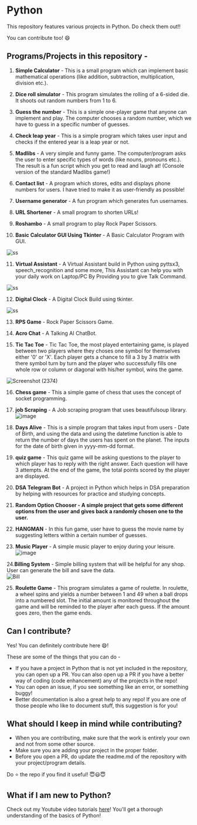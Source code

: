 # Python

This repository features various projects in Python. Do check them out!!

You can contribute too! :smile:

## Programs/Projects in this repository -

1. **Simple Calculator** - This is a small program which can implement basic mathematical operations (like addition, subtraction, multiplication, division etc.).

2. **Dice roll simulator** - This program simulates the rolling of a 6-sided die. It shoots out random numbers from 1 to 6.

3. **Guess the number** - This is a simple one-player game that anyone can implement and play. The computer chooses a random number, which we have to guess in a specific number of guesses.

4. **Check leap year** - This is a simple program which takes user input and checks if the entered year is a leap year or not.

5. **Madlibs** - A very simple and funny game. The computer/program asks the user to enter specific types of words (like nouns, pronouns etc.). The result is a fun script which you get to read and laugh at! (Console version of the standard Madlibs game!)

6. **Contact list** - A program which stores, edits and displays phone numbers for users. I have tried to make it as user-friendly as possible!

7. **Username generator** - A fun program which generates fun usernames.

8. **URL Shortener** - A small program to shorten URLs!

9. **Roshambo** - A small program to play Rock Paper Scissors.

10. **Basic Calculator GUI Using Tkinter** - A Basic Calculator Program with GUI.

![ss](https://github.com/sachinl0har/Python/blob/main/Projects/tkinter_calc.PNG?raw=true)  

11. **Virtual Assistant** - A Virtual Assistant build in Python using pyttsx3, speech_recognition and some more, This Assistant can help you with your daily work on Laptop/PC By Providing you to give Talk Command.

![ss](https://github.com/sachinl0har/Python/blob/main/Projects/alphaAi.PNG?raw=true)  

12. **Digital Clock** - A Digital Clock Build using tkinter.

![ss](https://github.com/sachinl0har/Python/blob/main/Projects/tkinter_digital_clock.PNG?raw=true)

13. **RPS Game** - Rock Paper Scissors Game.

14. **Acro Chat** - A Talking AI ChatBot. 

15. **Tic Tac Toe** - Tic Tac Toe, the most played entertaining game, is played between two players where they choses one symbol for themselves either '0' or 'X'. Each player gets a chance to fill a 3 by 3 matrix with there symbol turn by turn and the player who successfully fills one whole row or column or diagonal with his/her symbol, wins the game.

![Screenshot (2374)](https://user-images.githubusercontent.com/34811605/135977054-54edee7e-f27b-4381-8fcc-d0e500d869b0.png)

16. **Chess game** - This a simple game of chess that uses the concept of socket programming.

17. **job Scraping** - A Job scraping program that uses beautifulsoup library.
![image](https://user-images.githubusercontent.com/54464202/136100104-490ffa4e-1bfb-4b85-9d61-ac01f54ab5f5.png)

18. **Days Alive** - This is a simple program that takes input from users - Date of Birth, and using the data and using the datetime function is able to return the number of days the users has spent on the planet. The inputs for the date of birth given in yyyy-mm-dd format.

19. **quiz game** - This quiz game will be asking questions to the player to which player has to reply with the right answer. Each question will have 3 attempts. At the end of the game, the total points scored by the player are displayed.

20. **DSA Telegram Bot** - A project in Python which helps in DSA preparation by helping with resources for practice and studying concepts.

21. **Random Option Chooser - A simple project that gets some different options from the user and gives back a randomly chosen one to the user.**  

22. **HANGMAN** - In this fun game, user have to guess the movie name by suggesting letters within a certain number of guesses.

23. **Music Player** - A simple music player to enjoy during your leisure. <br>
![image](https://github.com/nhimanshujain/Python/blob/main/Projects/Music%20Player/music_player.png)

24.**Billing System** - Simple billing system that will be helpful for any shop. User can generate the bill and save the data. <br>
![Bill](https://user-images.githubusercontent.com/72568715/138883560-17dd82b2-e55f-4b4f-b4f4-817d3d0c16ac.PNG)

25. **Roulette Game** - This program simulates a game of roulette. In roulette, a wheel spins and yields a number between 1 and 49 when a ball drops into a numbered slot. The initial amount is monitored throughout the game and will be reminded to the player after each guess. If the amount goes zero, then the game ends.

## Can I contribute?

Yes! You can definitely contribute here :smile:!

These are some of the things that you can do -

- If you have a project in Python that is not yet included in the repository, you can open up a PR. You can also open up a PR if you have a better way of coding (code enhancement) any of the projects in the repo!
- You can open an issue, if you see something like an error, or something buggy!
- Better documentation is also a great help to any repo! If you are one of those people who like to document stuff, this suggestion is for you!

## What should I keep in mind while contributing?

- When you are contributing, make sure that the work is entirely your own and not from some other source.
- Make sure you are adding your project in the proper folder.
- Before you open a PR, do update the readme.md of the repository with your project/program details.

Do :star: the repo if you find it useful! 😇😃😇


## What if I am new to Python?
Check out my Youtube video tutorials [here](https://www.youtube.com/channel/UCUCbyP0evXOnZ4vxFEnVn9w)!
You'll get a thorough understanding of the basics of Python!
